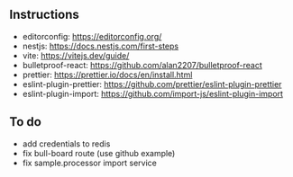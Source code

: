 ## Instructions

- editorconfig: https://editorconfig.org/
- nestjs: https://docs.nestjs.com/first-steps
- vite: https://vitejs.dev/guide/
- bulletproof-react: https://github.com/alan2207/bulletproof-react
- prettier: https://prettier.io/docs/en/install.html
- eslint-plugin-prettier: https://github.com/prettier/eslint-plugin-prettier
- eslint-plugin-import: https://github.com/import-js/eslint-plugin-import

## To do

- add credentials to redis
- fix bull-board route (use github example)
- fix sample.processor import service
